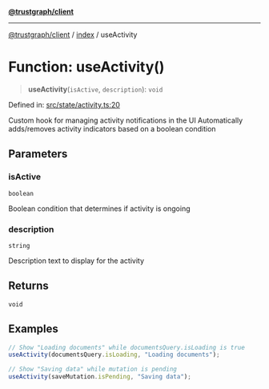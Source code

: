 [**@trustgraph/client**](../../README.md)

***

[@trustgraph/client](../../README.md) / [index](../README.md) / useActivity

# Function: useActivity()

> **useActivity**(`isActive`, `description`): `void`

Defined in: [src/state/activity.ts:20](https://github.com/trustgraph-ai/trustgraph-ts-client/blob/24d0d0886a310c1fecf9e6fc95cd3a24cf32c92e/src/state/activity.ts#L20)

Custom hook for managing activity notifications in the UI
Automatically adds/removes activity indicators based on a boolean condition

## Parameters

### isActive

`boolean`

Boolean condition that determines if activity
is ongoing

### description

`string`

Description text to display for the activity

## Returns

`void`

## Examples

```ts
// Show "Loading documents" while documentsQuery.isLoading is true
useActivity(documentsQuery.isLoading, "Loading documents");
```

```ts
// Show "Saving data" while mutation is pending
useActivity(saveMutation.isPending, "Saving data");
```
